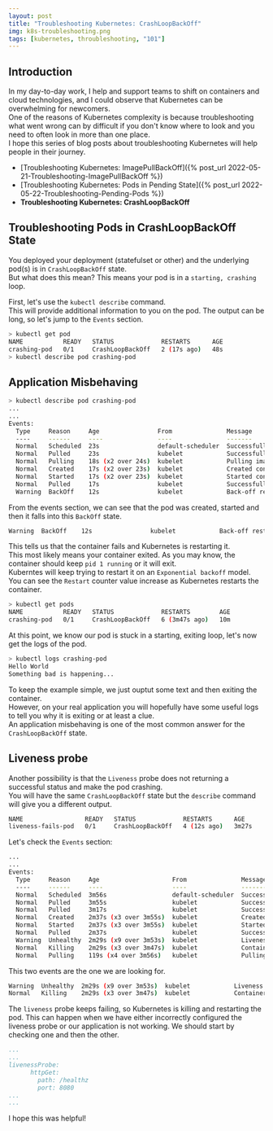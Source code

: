 ```yaml
---
layout: post
title: "Troubleshooting Kubernetes: CrashLoopBackOff"
img: k8s-troubleshooting.png
tags: [kubernetes, throubleshooting, "101"]
---
```


## __Introduction__

In my day-to-day work, I help and support teams to shift on containers and cloud technologies, and I could observe that Kubernetes can be overwhelming for newcomers.  
One of the reasons of Kubernetes complexity is because troubleshooting what went wrong can by difficult if you don't know where to look and you need to often look in more than one place.  
I hope this series of blog posts about troubleshooting Kubernetes will help people in their journey.

- [Troubleshooting Kubernetes: ImagePullBackOff]({% post_url 2022-05-21-Troubleshooting-ImagePullBackOff %})
- [Troubleshooting Kubernetes: Pods in Pending State]({% post_url 2022-05-22-Troubleshooting-Pending-Pods %})
- __Troubleshooting Kubernetes: CrashLoopBackOff__

## __Troubleshooting Pods in CrashLoopBackOff State__

You deployed your deployment (statefulset or other) and the underlying pod(s) is in `CrashLoopBackOff` state.  
But what does this mean?
This means your pod is in a `starting, crashing` loop.

First, let's use the `kubectl describe` command.  
This will provide additional information to you on the pod. The output can be long, so let's jump to the `Events` section.

```sh
> kubectl get pod
NAME           READY   STATUS             RESTARTS      AGE
crashing-pod   0/1     CrashLoopBackOff   2 (17s ago)   48s
> kubectl describe pod crashing-pod
```

## __Application Misbehaving__

```sh
> kubectl describe pod crashing-pod
...
...
Events:
  Type     Reason     Age                From               Message
  ----     ------     ----               ----               -------
  Normal   Scheduled  23s                default-scheduler  Successfully assigned default/crashing-pod to worker-node01
  Normal   Pulled     23s                kubelet            Successfully pulled image "alpine" in 875.741934ms
  Normal   Pulling    18s (x2 over 24s)  kubelet            Pulling image "alpine"
  Normal   Created    17s (x2 over 23s)  kubelet            Created container crashing-pod
  Normal   Started    17s (x2 over 23s)  kubelet            Started container crashing-pod
  Normal   Pulled     17s                kubelet            Successfully pulled image "alpine" in 1.300456734s
  Warning  BackOff    12s                kubelet            Back-off restarting failed container
```
From the events section, we can see that the pod was created, started and then it falls into this `BackOff` state.
```sh
Warning  BackOff    12s                kubelet            Back-off restarting failed container
```
This tells us that the container fails and Kubernetes is restarting it.  
This most likely means your container exited. As you may know, the container should keep `pid 1 running` or it will exit.  
Kuberntes will keep trying to restart it on an `Exponential backoff` model. You can see the `Restart` counter value increase as Kubernetes restarts the container.
```sh
> kubectl get pods
NAME           READY   STATUS             RESTARTS        AGE
crashing-pod   0/1     CrashLoopBackOff   6 (3m47s ago)   10m
```

At this point, we know our pod is stuck in a starting, exiting loop, let's now get the logs of the pod.
```sh
> kubectl logs crashing-pod
Hello World
Something bad is happening...
```
To keep the example simple, we just ouptut some text and then exiting the container.  
However, on your real application you will hopefully have some useful logs to tell you why it is exiting or at least a clue.  
An application misbehaving is one of the most common answer for the `CrashLoopBackOff` state.

## __Liveness probe__

Another possibility is that the `Liveness` probe does not returning a successful status and make the pod crashing.  
You will have the same `CrashLoopBackOff` state but the `describe` command will give you a different output.

```sh
NAME                 READY   STATUS             RESTARTS      AGE
liveness-fails-pod   0/1     CrashLoopBackOff   4 (12s ago)   3m27s
```

Let's check the `Events` section:
```sh
...
...
Events:
  Type     Reason     Age                    From               Message
  ----     ------     ----                   ----               -------
  Normal   Scheduled  3m56s                  default-scheduler  Successfully assigned default/liveness-fails-pod to worker-node01
  Normal   Pulled     3m55s                  kubelet            Successfully pulled image "alpine" in 883.359685ms
  Normal   Pulled     3m17s                  kubelet            Successfully pulled image "alpine" in 857.272018ms
  Normal   Created    2m37s (x3 over 3m55s)  kubelet            Created container liveness-fails-pod
  Normal   Started    2m37s (x3 over 3m55s)  kubelet            Started container liveness-fails-pod
  Normal   Pulled     2m37s                  kubelet            Successfully pulled image "alpine" in 882.126701ms
  Warning  Unhealthy  2m29s (x9 over 3m53s)  kubelet            Liveness probe failed: Get "http://192.168.87.203:8080/healthz": dial tcp 192.168.87.203:8080: connect: connection refused
  Normal   Killing    2m29s (x3 over 3m47s)  kubelet            Container liveness-fails-pod failed liveness probe, will be restarted
  Normal   Pulling    119s (x4 over 3m56s)   kubelet            Pulling image "alpine"
```
This two events are the one we are looking for.
```sh
Warning  Unhealthy  2m29s (x9 over 3m53s)  kubelet            Liveness probe failed: Get "http://192.168.87.203:8080/healthz": dial tcp 192.168.87.203:8080: connect: connection refused
Normal   Killing    2m29s (x3 over 3m47s)  kubelet            Container liveness-fails-pod failed liveness probe, will be restarted
```
The `liveness` probe keeps failing, so Kubernetes is killing and restarting the pod.
This can happen when we have either incorrectly configured the liveness probe or our application is not working.
We should start by checking one and then the other.
```yaml
...
...
livenessProbe:
      httpGet:
        path: /healthz
        port: 8080
...
...
```

I hope this was helpful!